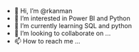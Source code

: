 - 👋 Hi, I’m @rkanman
- 👀 I’m interested in Power BI and Python
- 🌱 I’m currently learning SQL and python
- 💞️ I’m looking to collaborate on ...
- 📫 How to reach me ...

<!---
rkanman/rkanman is a ✨ special ✨ repository because its `README.md` (this file) appears on your GitHub profile.
You can click the Preview link to take a look at your changes.
--->
